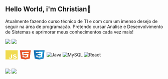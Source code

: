 ## Hello World, i'm Christian👋
Atualmente fazendo curso técnico de TI e com com um imenso desejo de seguir na área de programação. Pretendo cursar Análise e Desenvolvimento de Sistemas e aprimorar meus conhecimentos cada vez mais!

<div>
  <img src="https://github-readme-stats.vercel.app/api?username=xChristianCRX&show_icons=true&theme=transparent&count_private=true"/>
  <img src="https://github-readme-stats.vercel.app/api/top-langs/?username=xChristianCRX&show_icons=true&theme=transparent&count_private=true"/>
</div>

<div style="display: inline_block"><br>
  <img align="center" alt="Js" height="30" width="40" src="https://raw.githubusercontent.com/devicons/devicon/master/icons/javascript/javascript-plain.svg">
  <img align="center" alt="HTML" height="30" width="40" src="https://raw.githubusercontent.com/devicons/devicon/master/icons/html5/html5-original.svg">
  <img align="center" alt="CSS" height="30" width="40" src="https://raw.githubusercontent.com/devicons/devicon/master/icons/css3/css3-original.svg">
  <img align="center" alt="Java" height="30" width="40" src="https://cdn.jsdelivr.net/gh/devicons/devicon/icons/java/java-original.svg" />
  <img align="center" alt="MySQL" height="30" width="40" src="https://cdn.jsdelivr.net/gh/devicons/devicon/icons/mysql/mysql-original.svg" />
  <img align="center" alt="React" height="30" width="40" src="https://cdn.jsdelivr.net/gh/devicons/devicon/icons/react/react-original.svg" />
</div>

##

<div> 
  <a href="https://www.instagram.com/christiancrx28/" target="_blank"><img src="https://img.shields.io/badge/-Instagram-%23E4405F?style=for-the-badge&logo=instagram&logoColor=white" target="_blank"></a>
  <a href = "mailto:riccichristian338@gmail.com"><img src="https://img.shields.io/badge/-Gmail-%23333?style=for-the-badge&logo=gmail&logoColor=white" target="_blank"></a>
</div>

